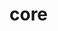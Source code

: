 # core

<!-- TODO: add GET, PUT appended to a string so that the server knows when to return a value or something -->

<!-- TODO: add an expiry, might need to restructure how it works, (use numbers) -->

<!-- TODO: protocol buffers:
    - this would need to be another server
    - another repo
    - maybe a flag on the client library to select which one to use (tcp or pb)
    - possibly a way to have it on the same server i.e. this main.rs file?
-->

<!-- TODO: search up redis features -->
<!-- TODO: a leaderboard feature -->
